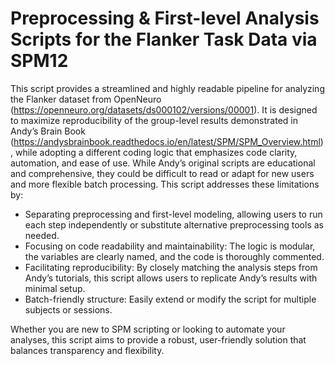 # Preprocessing & First-level Analysis Scripts for the Flanker Task Data via SPM12
This script provides a streamlined and highly readable pipeline for analyzing the Flanker dataset from OpenNeuro (https://openneuro.org/datasets/ds000102/versions/00001). It is designed to maximize reproducibility of the group-level results demonstrated in Andy’s Brain Book (https://andysbrainbook.readthedocs.io/en/latest/SPM/SPM_Overview.html), while adopting a different coding logic that emphasizes code clarity, automation, and ease of use.
While Andy’s original scripts are educational and comprehensive, they could be difficult to read or adapt for new users and more flexible batch processing. This script addresses these limitations by:

* Separating preprocessing and first-level modeling, allowing users to run each step independently or substitute alternative preprocessing tools as needed.
* Focusing on code readability and maintainability: The logic is modular, the variables are clearly named, and the code is thoroughly commented. 
* Facilitating reproducibility: By closely matching the analysis steps from Andy’s tutorials, this script allows users to replicate Andy’s results with minimal setup.
* Batch-friendly structure: Easily extend or modify the script for multiple subjects or sessions.

Whether you are new to SPM scripting or looking to automate your analyses, this script aims to provide a robust, user-friendly solution that balances transparency and flexibility.
